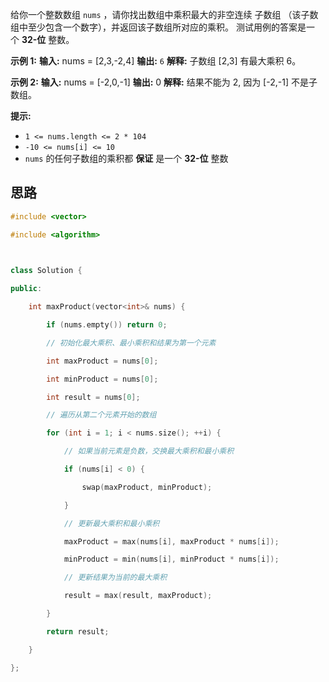 给你一个整数数组 `nums` ，请你找出数组中乘积最大的非空连续 子数组
（该子数组中至少包含一个数字），并返回该子数组所对应的乘积。
测试用例的答案是一个 **32-位** 整数。

**示例 1:**
**输入:** nums = [2,3,-2,4]
**输出:** `6`
**解释:** 子数组 [2,3] 有最大乘积 6。

**示例 2:**
**输入:** nums = [-2,0,-1]
**输出:** 0
**解释:** 结果不能为 2, 因为 [-2,-1] 不是子数组。

**提示:**
- `1 <= nums.length <= 2 * 104`
- `-10 <= nums[i] <= 10`
- `nums` 的任何子数组的乘积都 **保证** 是一个 **32-位** 整数

## 思路

```c++
#include <vector>

#include <algorithm>

  

class Solution {

public:

    int maxProduct(vector<int>& nums) {

        if (nums.empty()) return 0;

        // 初始化最大乘积、最小乘积和结果为第一个元素

        int maxProduct = nums[0];

        int minProduct = nums[0];

        int result = nums[0];

        // 遍历从第二个元素开始的数组

        for (int i = 1; i < nums.size(); ++i) {

            // 如果当前元素是负数，交换最大乘积和最小乘积

            if (nums[i] < 0) {

                swap(maxProduct, minProduct);

            }

            // 更新最大乘积和最小乘积

            maxProduct = max(nums[i], maxProduct * nums[i]);

            minProduct = min(nums[i], minProduct * nums[i]);

            // 更新结果为当前的最大乘积

            result = max(result, maxProduct);

        }

        return result;

    }

};
```